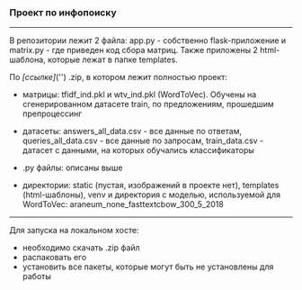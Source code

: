 ### Проект по инфопоиску

----

В репозитории лежит 2 файла: app.py - собственно flask-приложение и matrix.py - где приведен код сбора матриц. Также приложены 2 html-шаблона, которые лежат в папке templates.

По *[ссылке]*('') .zip, в котором лежит полностью проект:

* матрицы: tfidf_ind.pkl и wtv_ind.pkl (WordToVec). Обучены на сгенерированном датасете train, по предложениям, прошедшим препроцессинг

* датасеты: answers_all_data.csv - все данные по ответам, queries_all_data.csv - все данные по запросам, train_data.csv - датасет с данными, на которых обучались классификаторы

* .py файлы: описаны выше

* директории: static (пустая, изображений в проекте нет), templates (html-шаблоны), venv и директория с моделью, используемой для WordToVec: araneum_none_fasttextcbow_300_5_2018


----


Для запуска на локальном хосте:

* необходимо скачать .zip файл
* распаковать его
* установить все пакеты, которые могут быть не установлены для работы
